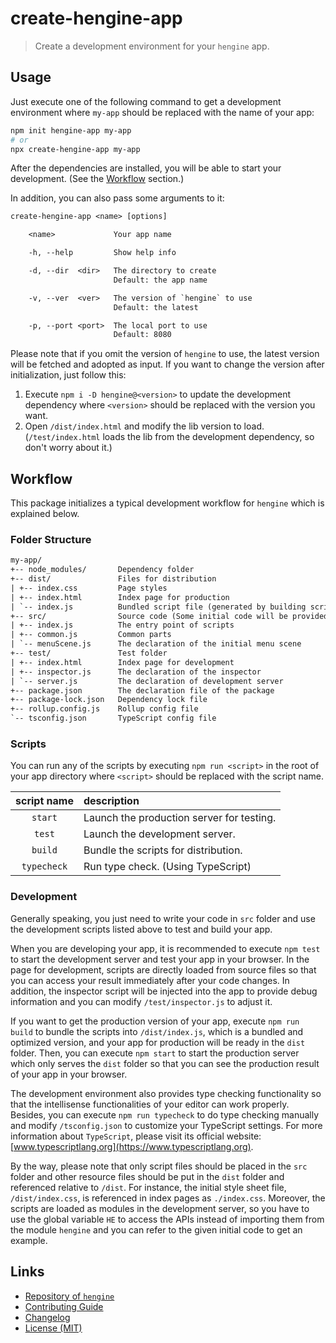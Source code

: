 # create-hengine-app

> Create a development environment for your `hengine` app.

## Usage

Just execute one of the following command to get a development environment where `my-app` should be replaced with the name of your app:

```bash
npm init hengine-app my-app
# or
npx create-hengine-app my-app
```

After the dependencies are installed, you will be able to start your development. (See the [Workflow](#workflow) section.)

In addition, you can also pass some arguments to it:

```txt
create-hengine-app <name> [options]

    <name>             Your app name

    -h, --help         Show help info

    -d, --dir  <dir>   The directory to create
                       Default: the app name

    -v, --ver  <ver>   The version of `hengine` to use
                       Default: the latest

    -p, --port <port>  The local port to use
                       Default: 8080
```

Please note that if you omit the version of `hengine` to use, the latest version will be fetched and adopted as input. If you want to change the version after initialization, just follow this:

1. Execute `npm i -D hengine@<version>` to update the development dependency where `<version>` should be replaced with the version you want.
2. Open `/dist/index.html` and modify the lib version to load. (`/test/index.html` loads the lib from the development dependency, so don't worry about it.)

## Workflow

This package initializes a typical development workflow for `hengine` which is explained below.

### Folder Structure

```txt
my-app/
+-- node_modules/       Dependency folder
+-- dist/               Files for distribution
| +-- index.css         Page styles
| +-- index.html        Index page for production
| `-- index.js          Bundled script file (generated by building script)
+-- src/                Source code (Some initial code will be provided)
| +-- index.js          The entry point of scripts
| +-- common.js         Common parts
| `-- menuScene.js      The declaration of the initial menu scene
+-- test/               Test folder
| +-- index.html        Index page for development
| +-- inspector.js      The declaration of the inspector
| `-- server.js         The declaration of development server
+-- package.json        The declaration file of the package
+-- package-lock.json   Dependency lock file
+-- rollup.config.js    Rollup config file
`-- tsconfig.json       TypeScript config file
```

### Scripts

You can run any of the scripts by executing `npm run <script>` in the root of your app directory where `<script>` should be replaced with the script name.

| script name | description                               |
|:-----------:|:------------------------------------------|
|   `start`   | Launch the production server for testing. |
|   `test`    | Launch the development server.            |
|   `build`   | Bundle the scripts for distribution.      |
| `typecheck` | Run type check. (Using TypeScript)        |

### Development

Generally speaking, you just need to write your code in `src` folder and use the development scripts listed above to test and build your app.

When you are developing your app, it is recommended to execute `npm test` to start the development server and test your app in your browser. In the page for development, scripts are directly loaded from source files so that you can access your result immediately after your code changes. In addition, the inspector script will be injected into the app to provide debug information and you can modify `/test/inspector.js` to adjust it.

If you want to get the production version of your app, execute `npm run build` to bundle the scripts into `/dist/index.js`, which is a bundled and optimized version, and your app for production will be ready in the `dist` folder. Then, you can execute `npm start` to start the production server which only serves the `dist` folder so that you can see the production result of your app in your browser.

The development environment also provides type checking functionality so that the intellisense functionalities of your editor can work properly. Besides, you can execute `npm run typecheck` to do type checking manually and modify `/tsconfig.json` to customize your TypeScript settings. For more information about `TypeScript`, please visit its official website: [www.typescriptlang.org](https://www.typescriptlang.org).

By the way, please note that only script files should be placed in the `src` folder and other resource files should be put in the `dist` folder and referenced relative to `/dist`. For instance, the initial style sheet file, `/dist/index.css`, is referenced in index pages as `./index.css`. Moreover, the scripts are loaded as modules in the development server, so you have to use the global variable `HE` to access the APIs instead of importing them from the module `hengine` and you can refer to the given initial code to get an example.

## Links

- [Repository of `hengine`](https://github.com/huang2002/hengine)
- [Contributing Guide](./CONTRIBUTING.md)
- [Changelog](./CHANGELOG.md)
- [License (MIT)](./LICENSE)
